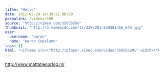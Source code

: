 ```yaml
---
title: "Hello"
date: 2012-05-24 14:39:51 00:00
permalink: /videos/599
source: "http://vimeo.com/35055590"
thumbnail: "http://b.vimeocdn.com/ts/239/281/239281456_640.jpg"
user:
  username: "aaron"
  name: "Aaron Copeland"
tags: []
html: "<iframe src=\"http://player.vimeo.com/video/35055590\" width=\"640\" height=\"360\" frameborder=\"0\" webkitallowfullscreen mozallowfullscreen allowfullscreen></iframe>"
---
```


http://www.mattatjeoorlog.nl/